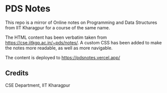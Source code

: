 # PDS Notes

This repo is a mirror of Online notes on Programming and Data Structures from IIT Kharagpur for a course of the same name.

The HTML content has been verbatim taken from https://cse.iitkgp.ac.in/~pds/notes/. A custom CSS has been added to make the notes more readable, as well as more navigable.

The content is deployed to https://pdsnotes.vercel.app/

## Credits

CSE Department, IIT Kharagpur
